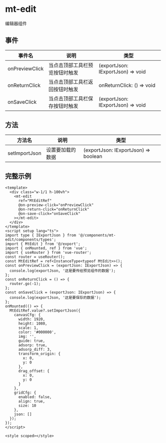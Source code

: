 # mt-edit

编辑器组件



## 事件

| 事件名         | 说明                           | 类型                              |
| -------------- | ------------------------------ | --------------------------------- |
| onPreviewClick | 当点击顶部工具栏预览按钮时触发 | (exportJson: IExportJson) => void |
| onReturnClick  | 当点击顶部工具栏返回按钮时触发 | onReturnClick: () => void         |
| onSaveClick    | 当点击顶部工具栏保存按钮时触发 | (exportJson: IExportJson) => void |


## 方法

| 方法名        | 说明             | 类型                                 |
| ------------- | ---------------- | ------------------------------------ |
| setImportJson | 设置要加载的数据 | (exportJson: IExportJson) => boolean |

## 完整示例

```vue
<template>
  <div class="w-1/1 h-100vh">
    <mt-edit
      ref="MtEditRef"
      @on-preview-click="onPreviewClick"
      @on-return-click="onReturnClick"
      @on-save-click="onSaveClick"
    ></mt-edit>
  </div>
</template>
<script setup lang="ts">
import type { IExportJson } from '@/components/mt-edit/components/types';
import { MtEdit } from '@/export';
import { onMounted, ref } from 'vue';
import { useRouter } from 'vue-router';
const router = useRouter();
const MtEditRef = ref<InstanceType<typeof MtEdit>>();
const onPreviewClick = (exportJson: IExportJson) => {
  console.log(exportJson, '这是要传给预览组件的数据');
};
const onReturnClick = () => {
  router.go(-1);
};
const onSaveClick = (exportJson: IExportJson) => {
  console.log(exportJson, '这是要保存的数据');
};
onMounted(() => {
  MtEditRef.value?.setImportJson({
    canvasCfg: {
      width: 1920,
      height: 1080,
      scale: 1,
      color: '#000000',
      img: '',
      guide: true,
      adsorp: true,
      adsorp_diff: 3,
      transform_origin: {
        x: 0,
        y: 0
      },
      drag_offset: {
        x: 0,
        y: 0
      }
    },
    gridCfg: {
      enabled: false,
      align: true,
      size: 10
    },
    json: []
  });
});
</script>

<style scoped></style>

```

